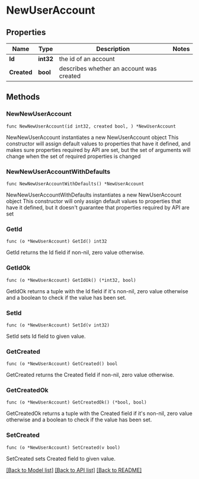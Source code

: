 # NewUserAccount

## Properties

Name | Type | Description | Notes
------------ | ------------- | ------------- | -------------
**Id** | **int32** | the id of an account | 
**Created** | **bool** | describes whether an account was created | 

## Methods

### NewNewUserAccount

`func NewNewUserAccount(id int32, created bool, ) *NewUserAccount`

NewNewUserAccount instantiates a new NewUserAccount object
This constructor will assign default values to properties that have it defined,
and makes sure properties required by API are set, but the set of arguments
will change when the set of required properties is changed

### NewNewUserAccountWithDefaults

`func NewNewUserAccountWithDefaults() *NewUserAccount`

NewNewUserAccountWithDefaults instantiates a new NewUserAccount object
This constructor will only assign default values to properties that have it defined,
but it doesn't guarantee that properties required by API are set

### GetId

`func (o *NewUserAccount) GetId() int32`

GetId returns the Id field if non-nil, zero value otherwise.

### GetIdOk

`func (o *NewUserAccount) GetIdOk() (*int32, bool)`

GetIdOk returns a tuple with the Id field if it's non-nil, zero value otherwise
and a boolean to check if the value has been set.

### SetId

`func (o *NewUserAccount) SetId(v int32)`

SetId sets Id field to given value.


### GetCreated

`func (o *NewUserAccount) GetCreated() bool`

GetCreated returns the Created field if non-nil, zero value otherwise.

### GetCreatedOk

`func (o *NewUserAccount) GetCreatedOk() (*bool, bool)`

GetCreatedOk returns a tuple with the Created field if it's non-nil, zero value otherwise
and a boolean to check if the value has been set.

### SetCreated

`func (o *NewUserAccount) SetCreated(v bool)`

SetCreated sets Created field to given value.



[[Back to Model list]](../README.md#documentation-for-models) [[Back to API list]](../README.md#documentation-for-api-endpoints) [[Back to README]](../README.md)


